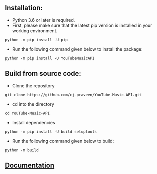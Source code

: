 ## Installation:
- Python 3.6 or later is required.
- First, please make sure that the latest pip version is installed in your working environment.
```
python -m pip install -U pip
```
- Run the following command given below to install the package:
```
python -m pip install -U YouTubeMusicAPI
```

## Build from source code:
- Clone the repository
```
git clone https://github.com/cj-praveen/YouTube-Music-API.git
```
- cd into the directory
```
cd YouTube-Music-API
```
- Install dependencies
```
python -m pip install -U build setuptools
```
- Run the following command given below to build:
```
python -m build
```

## [Documentation](https://youtube-music-api.readthedocs.io/en/latest/)
